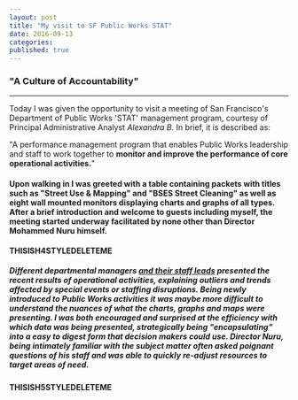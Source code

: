 ```yaml
---
layout: post
title: "My visit to SF Public Works STAT"
date: 2016-09-13
categories: 
published: true
---
```


### "A Culture of Accountability"
***


Today I was given the opportunity to visit a meeting of San Francisco's Department of Public Works 'STAT' management program, courtesy of Principal Administrative Analyst *Alexandra B.* In brief, it is described as:

"A performance management program that enables Public Works leadership and staff to work together to **monitor and improve the performance of core operational activities.**"


#### Upon walking in I was greeted with a table containing packets with titles such as "Street Use & Mapping" and "BSES Street Cleaning" as well as eight wall mounted monitors displaying charts and graphs of all types. After a brief introduction and welcome to guests including myself, the meeting started underway facilitated by none other than Director Mohammed Nuru himself. 

**THISISH4STYLEDELETEME**

##### Different departmental managers *<u>and their staff leads</u>* presented the recent results of operational activities, explaining outliers and trends affected by special events or staffing disruptions. Being newly introduced to Public Works activities it was maybe more difficult to understand the nuances of what the charts, graphs and maps were presenting.  I was both encouraged and surprised at the efficiency with which data was being presented, strategically being "encapsulating" into a easy to digest form that decision makers could use. Director Nuru, being intimately familiar with the subject matter often asked poignant questions of his staff and was able to quickly re-adjust resources to target areas of need.

**THISISH5STYLEDELETEME**